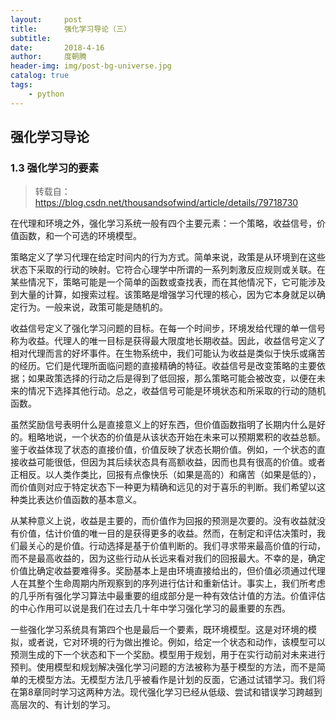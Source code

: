 ```yaml
---
layout:     post
title:      强化学习导论（三）
subtitle:   
date:       2018-4-16
author:     度朝腾
header-img: img/post-bg-universe.jpg
catalog: true
tags:
    - python
---
```


## 强化学习导论

### 1.3 强化学习的要素

> 转载自：https://blog.csdn.net/thousandsofwind/article/details/79718730

在代理和环境之外，强化学习系统一般有四个主要元素：一个策略，收益信号，价值函数，和一个可选的环境模型。

​    策略定义了学习代理在给定时间内的行为方式。简单来说，政策是从环境到在这些状态下采取的行动的映射。它符合心理学中所谓的一系列刺激反应规则或关联。在某些情况下，策略可能是一个简单的函数或查找表，而在其他情况下，它可能涉及到大量的计算，如搜索过程。该策略是增强学习代理的核心，因为它本身就足以确定行为。一般来说，政策可能是随机的。

​    收益信号定义了强化学习问题的目标。在每一个时间步，环境发给代理的单一信号称为收益。代理人的唯一目标是获得最大限度地长期收益。因此，收益信号定义了相对代理而言的好坏事件。在生物系统中，我们可能认为收益是类似于快乐或痛苦的经历。它们是代理所面临问题的直接精确的特征。收益信号是改变策略的主要依据；如果政策选择的行动之后是得到了低回报，那么策略可能会被改变，以便在未来的情况下选择其他行动。总之，收益信号可能是环境状态和所采取的行动的随机函数。

​    虽然奖励信号表明什么是直接意义上的好东西，但价值函数指明了长期内什么是好的。粗略地说，一个状态的价值是从该状态开始在未来可以预期累积的收益总额。鉴于收益体现了状态的直接价值，价值反映了状态长期价值。例如，一个状态的直接收益可能很低，但因为其后续状态具有高额收益，因而也具有很高的价值。或者正相反。以人类作类比，回报有点像快乐（如果是高的）和痛苦（如果是低的），而价值则对应于特定状态下一种更为精确和远见的对于喜乐的判断。我们希望以这种类比表达价值函数的基本意义。

​    从某种意义上说，收益是主要的，而价值作为回报的预测是次要的。没有收益就没有价值，估计价值的唯一目的是获得更多的收益。然而，在制定和评估决策时，我们最关心的是价值。行动选择是基于价值判断的。我们寻求带来最高价值的行动，而不是最高收益的，因为这些行动从长远来看对我们的回报最大。不幸的是，确定价值比确定收益要难得多。奖励基本上是由环境直接给出的，但价值必须通过代理人在其整个生命周期内所观察到的序列进行估计和重新估计。事实上，我们所考虑的几乎所有强化学习算法中最重要的组成部分是一种有效估计值的方法。价值评估的中心作用可以说是我们在过去几十年中学习强化学习的最重要的东西。

​    一些强化学习系统具有第四个也是最后一个要素，既环境模型。这是对环境的模拟，或者说，它对环境的行为做出推论。例如，给定一个状态和动作，该模型可以预测生成的下一个状态和下一个奖励。模型用于规划，用于在实行动前对未来进行预判。使用模型和规划解决强化学习问题的方法被称为基于模型的方法，而不是简单的无模型方法。无模型方法几乎被看作是计划的反面，它通过试错学习。我们将在第8章同时学习这两种方法。现代强化学习已经从低级、尝试和错误学习跨越到高层次的、有计划的学习。